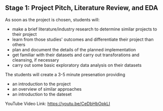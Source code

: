 ## Stage 1: Project Pitch, Literature Review, and EDA

As soon as the project is chosen, students will:
* make a brief literature/industry research to determine similar projects to their project
* learn from those studies' outcomes and differentiate their project than others
* plan and document the details of the planned implementation
* get familiar with their datasets and carry out transforations and cleansing, if necessary
* carry out some basic exploratory data analysis on their datasets

The students will create a 3-5 minute presenation providing
* an introduction to the project
* an overview of similar approaches
* an introduction to the dateset

YouTube Video Link: https://youtu.be/CeDbHbOpkLI
